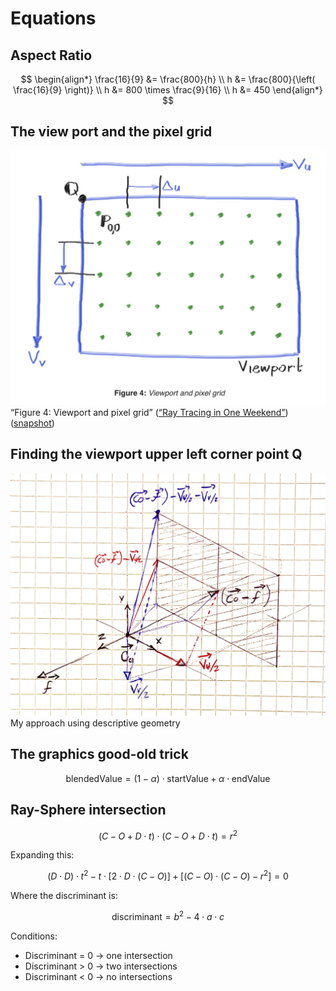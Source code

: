 # Equations

## Aspect Ratio
$$
\begin{align*}
\frac{16}{9} &= \frac{800}{h} \\
h &= \frac{800}{\left( \frac{16}{9} \right)} \\
h &= 800 \times \frac{9}{16} \\
h &= 450
\end{align*}
$$

## The view port and the pixel grid
![alt text](image.png)
“Figure 4: Viewport and pixel grid” ([“Ray Tracing in One Weekend”](zotero://select/library/items/U4P99R5P)) ([snapshot](zotero://open-pdf/library/items/63GD2R2R?sel=center%3Anth-child(163)%20%3E%20div%20%3E%20center%20%3E%20span))

## Finding the viewport upper left corner point Q
![alt text](image-1.png)
My approach using descriptive geometry

## The graphics good-old trick
$$
\text{blendedValue} = (1 - \alpha) \cdot \text{startValue} + \alpha \cdot \text{endValue}
$$

## Ray-Sphere intersection

$$
(C - O + D \cdot t) \cdot (C - O + D \cdot t) = r^2
$$

Expanding this:

$$
(D \cdot D) \cdot t^2 - t \cdot [2 \cdot D \cdot (C - O)] + [(C - O) \cdot (C - O) - r^2] = 0
$$

Where the discriminant is:

$$
\text{discriminant} = b^2 - 4 \cdot a \cdot c
$$

Conditions:
- Discriminant = 0 → one intersection
- Discriminant > 0 → two intersections
- Discriminant < 0 → no intersections
